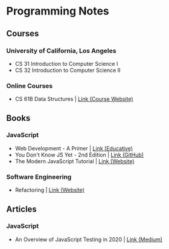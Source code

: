 # Programming Notes

## Courses

### University of California, Los Angeles

* CS 31 Introduction to Computer Science I
* CS 32 Introduction to Computer Science II

### Online Courses

* CS 61B Data Structures \| [Link \(Course Website\)](https://sp21.datastructur.es)

## Books

### JavaScript

* Web Development - A Primer \| [Link \(Educative\)](https://www.educative.io/courses/web-development-a-primer)
* You Don't Know JS Yet - 2nd Edition \| [Link \(GitHub\)](https://github.com/getify/You-Dont-Know-JS)
* The Modern JavaScript Tutorial \| [Link \(Website\)](https://javascript.info)

### Software Engineering

* Refactoring \| [Link \(Website\)](https://refactoring.guru/refactoring)

## Articles

### JavaScript

* An Overview of JavaScript Testing in 2020 \| [Link \(Medium\)](https://medium.com/welldone-software/an-overview-of-javascript-testing-7ce7298b9870)

